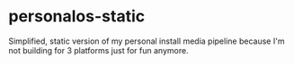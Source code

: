 # personalos-static
Simplified, static version of my personal install media pipeline because I'm not building for 3 platforms just for fun anymore.
